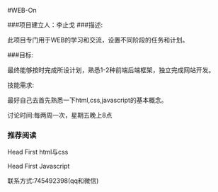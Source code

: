 #WEB-On

###项目建立人：李止戈
###描述:

此项目专门用于WEB的学习和交流，设置不同阶段的任务和计划。

###目标:

最终能够按时完成所设计划，熟悉1-2种前端后端框架，独立完成网站开发。

技能需求:

最好自己去首先熟悉一下html,css,javascript的基本概念。

讨论时间:每两周一次，星期五晚上8点

### 推荐阅读

Head First html与css

Head First Javascript

联系方式:745492398(qq和微信)
